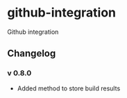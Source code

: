 # github-integration
Github integration

## Changelog

### v 0.8.0

- Added method to store build results
